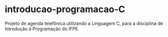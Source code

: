 # introducao-programacao-C
Projeto de agenda telefônica utilizando a Linguagem C, para a disciplina de Introdução à Programação do IFPE.
